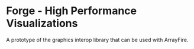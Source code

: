 Forge - High Performance Visualizations
=======================================

A prototype of the graphics interop library that can be used with ArrayFire.
